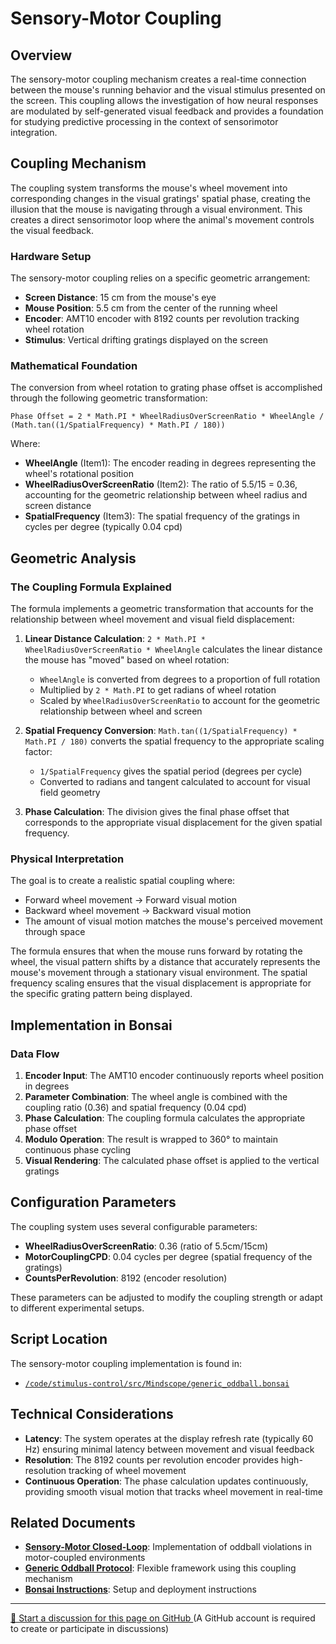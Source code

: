 # Sensory-Motor Coupling

## Overview

The sensory-motor coupling mechanism creates a real-time connection between the mouse's running behavior and the visual stimulus presented on the screen. This coupling allows the investigation of how neural responses are modulated by self-generated visual feedback and provides a foundation for studying predictive processing in the context of sensorimotor integration.

## Coupling Mechanism

The coupling system transforms the mouse's wheel movement into corresponding changes in the visual gratings' spatial phase, creating the illusion that the mouse is navigating through a visual environment. This creates a direct sensorimotor loop where the animal's movement controls the visual feedback.

### Hardware Setup

The sensory-motor coupling relies on a specific geometric arrangement:

- **Screen Distance**: 15 cm from the mouse's eye
- **Mouse Position**: 5.5 cm from the center of the running wheel
- **Encoder**: AMT10 encoder with 8192 counts per revolution tracking wheel rotation
- **Stimulus**: Vertical drifting gratings displayed on the screen

### Mathematical Foundation

The conversion from wheel rotation to grating phase offset is accomplished through the following geometric transformation:

```
Phase Offset = 2 * Math.PI * WheelRadiusOverScreenRatio * WheelAngle / (Math.tan((1/SpatialFrequency) * Math.PI / 180))
```

Where:

- **WheelAngle** (Item1): The encoder reading in degrees representing the wheel's rotational position
- **WheelRadiusOverScreenRatio** (Item2): The ratio of 5.5/15 = 0.36, accounting for the geometric relationship between wheel radius and screen distance
- **SpatialFrequency** (Item3): The spatial frequency of the gratings in cycles per degree (typically 0.04 cpd)

## Geometric Analysis

### The Coupling Formula Explained

The formula implements a geometric transformation that accounts for the relationship between wheel movement and visual field displacement:

1. **Linear Distance Calculation**: `2 * Math.PI * WheelRadiusOverScreenRatio * WheelAngle` calculates the linear distance the mouse has "moved" based on wheel rotation:
   - `WheelAngle` is converted from degrees to a proportion of full rotation
   - Multiplied by `2 * Math.PI` to get radians of wheel rotation
   - Scaled by `WheelRadiusOverScreenRatio` to account for the geometric relationship between wheel and screen

2. **Spatial Frequency Conversion**: `Math.tan((1/SpatialFrequency) * Math.PI / 180)` converts the spatial frequency to the appropriate scaling factor:
   - `1/SpatialFrequency` gives the spatial period (degrees per cycle)
   - Converted to radians and tangent calculated to account for visual field geometry

3. **Phase Calculation**: The division gives the final phase offset that corresponds to the appropriate visual displacement for the given spatial frequency.

### Physical Interpretation

The goal is to create a realistic spatial coupling where:

- Forward wheel movement → Forward visual motion
- Backward wheel movement → Backward visual motion
- The amount of visual motion matches the mouse's perceived movement through space

The formula ensures that when the mouse runs forward by rotating the wheel, the visual pattern shifts by a distance that accurately represents the mouse's movement through a stationary visual environment. The spatial frequency scaling ensures that the visual displacement is appropriate for the specific grating pattern being displayed.

## Implementation in Bonsai

### Data Flow

1. **Encoder Input**: The AMT10 encoder continuously reports wheel position in degrees
2. **Parameter Combination**: The wheel angle is combined with the coupling ratio (0.36) and spatial frequency (0.04 cpd)
3. **Phase Calculation**: The coupling formula calculates the appropriate phase offset
4. **Modulo Operation**: The result is wrapped to 360° to maintain continuous phase cycling
5. **Visual Rendering**: The calculated phase offset is applied to the vertical gratings

## Configuration Parameters

The coupling system uses several configurable parameters:

- **WheelRadiusOverScreenRatio**: 0.36 (ratio of 5.5cm/15cm)
- **MotorCouplingCPD**: 0.04 cycles per degree (spatial frequency of the gratings)
- **CountsPerRevolution**: 8192 (encoder resolution)

These parameters can be adjusted to modify the coupling strength or adapt to different experimental setups.

## Script Location

The sensory-motor coupling implementation is found in:

- [`/code/stimulus-control/src/Mindscope/generic_oddball.bonsai`](https://github.com/allenneuraldynamics/openscope-community-predictive-processing/blob/main/code/stimulus-control/src/Mindscope/generic_oddball.bonsai)


## Technical Considerations

- **Latency**: The system operates at the display refresh rate (typically 60 Hz) ensuring minimal latency between movement and visual feedback
- **Resolution**: The 8192 counts per revolution encoder provides high-resolution tracking of wheel movement
- **Continuous Operation**: The phase calculation updates continuously, providing smooth visual motion that tracks wheel movement in real-time

## Related Documents

- **[Sensory-Motor Closed-Loop](sensory-motor-closed-loop.md)**: Implementation of oddball violations in motor-coupled environments
- **[Generic Oddball Protocol](generic-oddball.md)**: Flexible framework using this coupling mechanism
- **[Bonsai Instructions](bonsai_instructions.md)**: Setup and deployment instructions

<!-- DISCUSSION_LINK_START -->
<div class="discussion-link">
    <hr>
    <p>
        <a href="https://github.com/allenneuraldynamics/openscope-community-predictive-processing/discussions/new?category=q-a&title=Discussion%3A%20stimuli/sensory-motor-coupling" target="_blank">
            💬 Start a discussion for this page on GitHub
        </a>
        <span class="note">(A GitHub account is required to create or participate in discussions)</span>
    </p>
</div>
<!-- DISCUSSION_LINK_END -->
